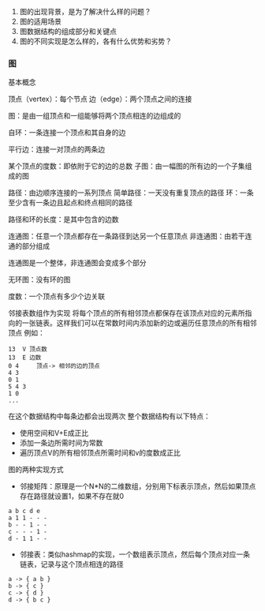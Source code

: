 
1. 图的出现背景，是为了解决什么样的问题？
2. 图的适用场景
3. 图数据结构的组成部分和关键点
4. 图的不同实现是怎么样的，各有什么优势和劣势？

### 图

基本概念

顶点（vertex）：每个节点
边（edge）：两个顶点之间的连接

图：是由一组顶点和一组能够将两个顶点相连的边组成的

自环：一条连接一个顶点和其自身的边

平行边：连接一对顶点的两条边

某个顶点的度数：即依附于它的边的总数
子图：由一幅图的所有边的一个子集组成的图

路径：由边顺序连接的一系列顶点
简单路径：一天没有重复顶点的路径
环：一条至少含有一条边且起点和终点相同的路径

路径和环的长度：是其中包含的边数

连通图：任意一个顶点都存在一条路径到达另一个任意顶点
非连通图：由若干连通的部分组成

连通图是一个整体，非连通图会变成多个部分

无环图：没有环的图

度数：一个顶点有多少个边关联

邻接表数组作为实现
将每个顶点的所有相邻顶点都保存在该顶点对应的元素所指向的一张链表。这样我们可以在常数时间内添加新的边或遍历任意顶点的所有相邻顶点
例如：
```
13 	V 顶点数
13	E 边数
0 4		顶点-> 相邻的边的顶点
4 3
0 1
5 4 3
1 0
...
```
在这个数据结构中每条边都会出现两次
整个数据结构有以下特点：
+ 使用空间和V+E成正比
+ 添加一条边所需时间为常数
+ 遍历顶点V的所有相邻顶点所需时间和v的度数成正比


图的两种实现方式

+ 邻接矩阵：原理是一个N*N的二维数组，分别用下标表示顶点，然后如果顶点存在路径就设置1，如果不存在就0

```$xslt
a b c d e
a 1 1 - - -
b - - 1 - -
c - - - 1 -
d - 1 1 - -
```
+ 邻接表：类似hashmap的实现，一个数组表示顶点，然后每个顶点对应一条链表，记录与这个顶点相连的路径
```$xslt
a -> { a b }
b -> { c }
c -> { d }
d -> { b c }
```



